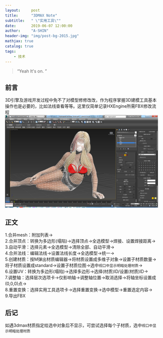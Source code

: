```yaml
---
layout:     post
title:      "3DMAX Note"
subtitle:   " \"实用工具\""
date:       2019-06-07 12:00:00
author:     "A-SHIN"
header-img: "img/post-bg-2015.jpg"
mathjax: true
catalog: true
tags:
    - 技术
---
```


> “Yeah It's on. ”

## 前言
3D引擎及游戏开发过程中免不了对模型修修改改，作为程序掌握3D建模工具基本操作也是必要的，比如法线查看等等。这里仅简单记录HXEngine所需FBX修改流程  
<img class="shadow" src="/img/in-post/3dmax/1.png" width="1000">

## 正文  
1.合并mesh：附加列表->  
2.合并顶点：转换为多边形(塌陷)->选择顶点->全选模型->焊接、设置焊接距离->  
3.自动平滑：选择元素->全选模型->清除全部、自动平滑->  
4.合并法线：编辑法线->设置法线长度->全选模型->统一->  
5.创建材质：按M弹出材质编辑器->将材质设置成多维子对象->设置子材质数量->将子材质设置成standard->设置子材质位图->选中`视口中显示明暗处理材质`->  
6.设置UV：转换为多边形(塌陷)->选择多边形->选择(材质)ID/设置(材质)ID->  
7.调整轴：选择层次选项卡->仅影响轴->调整轴位置->取消选择->将轴坐标设置成(0,0,0)点->  
8.重置变换：选择实用工具选项卡->选择重置变换->选中模型->重置选定内容->  
9.导出FBX  

## 后记
如遇3dmax材质指定给选中对象后不显示，可尝试选择每个子材质，选中`视口中显示明暗处理材质`

